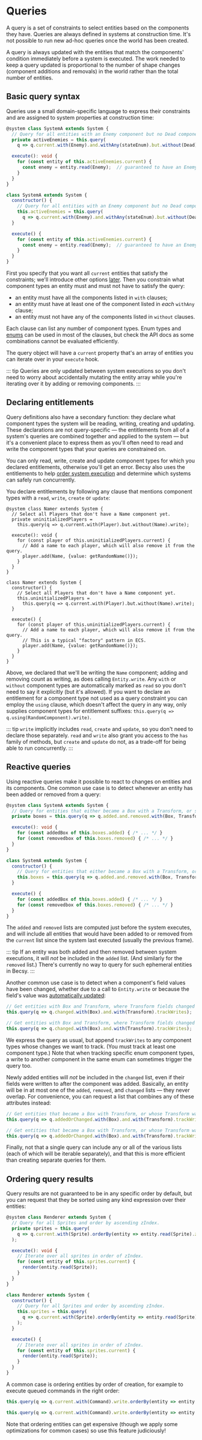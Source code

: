 <language-switcher/>

# Queries

A query is a set of constraints to select entities based on the components they have.  Queries are always defined in systems at construction time.  It's not possible to run new ad-hoc queries once the world has been created.

A query is always updated with the entities that match the components' condition immediately before a system is executed.  The work needed to keep a query updated is proportional to the number of shape changes (component additions and removals) in the world rather than the total number of entities.

## Basic query syntax

Queries use a small domain-specific language to express their constraints and are assigned to system properties at construction time:

```ts
@system class SystemA extends System {
  // Query for all entities with an Enemy component but no Dead component.
  private activeEnemies = this.query(
    q => q.current.with(Enemy).and.withAny(stateEnum).but.without(Dead));

  execute(): void {
    for (const entity of this.activeEnemies.current) {
      const enemy = entity.read(Enemy);  // guaranteed to have an Enemy component
    }
  }
}
```
```js
class SystemA extends System {
  constructor() {
    // Query for all entities with an Enemy component but no Dead component.
    this.activeEnemies = this.query(
      q => q.current.with(Enemy).and.withAny(stateEnum).but.without(Dead));
  }

  execute() {
    for (const entity of this.activeEnemies.current) {
      const enemy = entity.read(Enemy);  // guaranteed to have an Enemy component
    }
  }
}
```

First you specify that you want all `current` entities that satisfy the constraints; we'll introduce other options [later](#reactive-queries).  Then you constrain what component types an entity must and must not have to satisfy the query:
- an entity must have all the components listed in `with` clauses;
- an entity must have at least one of the component listed in *each* `withAny` clause;
- an entity must not have any of the components listed in `without` clauses.

Each clause can list any number of component types.  Enum types and [enums](components#component-enums) can be used in most of the clauses, but check the API docs as some combinations cannot be evaluated efficiently.

The query object will have a `current` property that's an array of entities you can iterate over in your `execute` hook.

::: tip
Queries are only updated between system executions so you don't need to worry about accidentally mutating the entity array while you're iterating over it by adding or removing components.
:::

## Declaring entitlements

Query definitions also have a secondary function:  they declare what component types the system will be reading, writing, creating and updating.  These declarations are not query-specific &mdash; the entitlements from all of a system's queries are combined together and applied to the system &mdash; but it's a convenient place to express them as you'll often need to read and write the component types that your queries are constrained on.

You can only read, write, create and update component types for which you declared entitlements, otherwise you'll get an error.  Becsy also uses the entitlements to help [order system execution](./systems#execution-order) and determine which systems can safely run concurrently.

You declare entitlements by following any clause that mentions component types with a `read`, `write`, `create` or `update`:

```ts{4}
@system class Namer extends System {
  // Select all Players that don't have a Name component yet.
  private uninitializedPlayers =
    this.query(q => q.current.with(Player).but.without(Name).write);

  execute(): void {
    for (const player of this.uninitializedPlayers.current) {
      // Add a name to each player, which will also remove it from the query.
      player.add(Name, {value: getRandomName()});
    }
  }
}
```
```js{5}
class Namer extends System {
  constructor() {
    // Select all Players that don't have a Name component yet.
    this.uninitializedPlayers =
      this.query(q => q.current.with(Player).but.without(Name).write);
  }

  execute() {
    for (const player of this.uninitializedPlayers.current) {
      // Add a name to each player, which will also remove it from the query.
      // This is a typical "factory" pattern in ECS.
      player.add(Name, {value: getRandomName()});
    }
  }
}
```

Above, we declared that we'll be writing the `Name` component; adding and removing count as writing, as does calling `Entity.write`.  Any `with` or `without` component types are automatically marked as `read` so you don't need to say it explicitly (but it's allowed).  If you want to declare an entitlement for a component type not used as a query constraint you can employ the `using` clause, which doesn't affect the query in any way, only supplies component types for entitlement suffixes:  `this.query(q => q.using(RandomComponent).write)`.

::: tip
`write` implicitly includes `read`, `create` and `update`, so you don't need to declare those separately.  `read` and `write` also grant you access to the `has` family of methods, but `create` and `update` do not, as a trade-off for being able to run concurrently.
:::

## Reactive queries

Using reactive queries make it possible to react to changes on entities and its components.  One common use case is to detect whenever an entity has been added or removed from a query:

```ts
@system class SystemA extends System {
  // Query for entities that either became a Box with a Transform, or stopped being one.
  private boxes = this.query(q => q.added.and.removed.with(Box, Transform));

  execute(): void {
    for (const addedBox of this.boxes.added) { /* ... */ }
    for (const removedbox of this.boxes.removed) { /* ... */ }
  }
}
```
```js
class SystemA extends System {
  constructor() {
    // Query for entities that either became a Box with a Transform, or stopped being one.
    this.boxes = this.query(q => q.added.and.removed.with(Box, Transform));
  }

  execute() {
    for (const addedBox of this.boxes.added) { /* ... */ }
    for (const removedbox of this.boxes.removed) { /* ... */ }
  }
}
```

The `added` and `removed` lists are computed just before the system executes, and will include all entities that would have been added to or removed from the `current` list since the system last executed (usually the previous frame).

::: tip
If an entity was both added and then removed between system executions, it will *not* be included in the `added` list.  (And similarly for the `removed` list.)  There's currently no way to query for such ephemeral entities in Becsy.
:::

Another common use case is to detect when a component's field values have been changed, whether due to a call to `Entity.write` or because the field's value was [automatically updated](./components#referencing-entities):

```ts
// Get entities with Box and Transform, where Transform fields changed since last time.
this.query(q => q.changed.with(Box).and.with(Transform).trackWrites);
```
```js
// Get entities with Box and Transform, where Transform fields changed since last time.
this.query(q => q.changed.with(Box).and.with(Transform).trackWrites);
```

We express the query as usual, but append `trackWrites` to any component types whose changes we want to track.  (You must track at least one component type.)  Note that when tracking specific enum component types, a write to another component in the same enum can sometimes trigger the query too.

Newly added entities will *not* be included in the `changed` list, even if their fields were written to after the component was added.  Basically, an entity will be in at most one of the `added`, `removed`, and `changed` lists &mdash; they never overlap.  For convenience, you can request a list that combines any of these attributes instead:

```ts
// Get entities that became a Box with Transform, or whose Transform was changed.
this.query(q => q.addedOrChanged.with(Box).and.with(Transform).trackWrites);
```
```js
// Get entities that became a Box with Transform, or whose Transform was changed.
this.query(q => q.addedOrChanged.with(Box).and.with(Transform).trackWrites);
```

Finally, not that a single query can include any or all of the various lists (each of which will be iterable separately), and that this is more efficient than creating separate queries for them.

## Ordering query results

Query results are not guaranteed to be in any specific order by default, but you can request that they be sorted using any kind expression over their entities:

```ts
@system class Renderer extends System {
  // Query for all Sprites and order by ascending zIndex.
  private sprites = this.query(
    q => q.current.with(Sprite).orderBy(entity => entity.read(Sprite).zIndex)
  );

  execute(): void {
    // Iterate over all sprites in order of zIndex.
    for (const entity of this.sprites.current) {
      render(entity.read(Sprite));
    }
  }
}
```
```js
class Renderer extends System {
  constructor() {
    // Query for all Sprites and order by ascending zIndex.
    this.sprites = this.query(
      q => q.current.with(Sprite).orderBy(entity => entity.read(Sprite).zIndex)
    );
  }

  execute() {
    // Iterate over all sprites in order of zIndex.
    for (const entity of this.sprites.current) {
      render(entity.read(Sprite));
    }
  }
}
```

A common case is ordering entities by order of creation, for example to execute queued commands in the right order:

```ts
this.query(q => q.current.with(Command).write.orderBy(entity => entity.ordinal))
```
```js
this.query(q => q.current.with(Command).write.orderBy(entity => entity.ordinal))
```

Note that ordering entities can get expensive (though we apply some optimizations for common cases) so use this feature judiciously!
